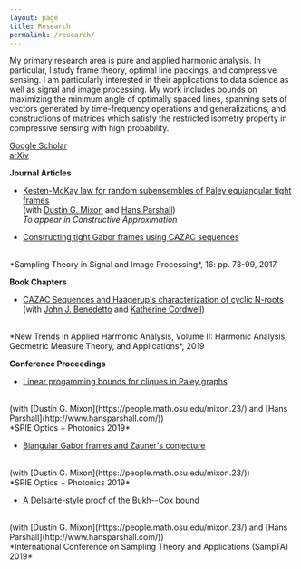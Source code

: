 ```yaml
---
layout: page
title: Research
permalink: /research/
---
```

My primary research area is pure and applied harmonic analysis. In
particular, I study frame theory, optimal line packings, and compressive
sensing. I am particularly interested in their applications to
data science as well as signal and image processing. My work includes
bounds on maximizing the minimum angle of optimally spaced lines, spanning
sets of vectors generated by time-frequency operations and generalizations,
and constructions of matrices which satisfy the restricted isometry property
in compressive sensing with high probability.

[Google Scholar](https://scholar.google.com/citations?user=MIJKwSYAAAAJ&hl=en)
<br/> [arXiv](https://arxiv.org/search/?searchtype=author&query=Magsino%2C+M)

**Journal Articles**
* [Kesten-McKay law for random subensembles of Paley equiangular tight 
frames](https://arxiv.org/abs/1905.04360) 
<br/> (with 
[Dustin G. Mixon](https://people.math.osu.edu/mixon.23/)
and [Hans Parshall](http://www.hansparshall.com/))
<br/> *To appear in Constructive Approximation*

* [Constructing tight Gabor frames 
using CAZAC sequences](https://arxiv.org/abs/1611.00818)
<br/>
*Sampling Theory in Signal and Image Processing*, 16: pp. 73-99, 2017.

**Book Chapters**
* [CAZAC Sequences and Haagerup's characterization of cyclic N-roots](https://www.math.umd.edu/~jjb/2018-03-17BCMcazac.pdf)
<br/> (with
[John J. Benedetto](https://www.math.umd.edu/~jjb/) and
[Katherine Cordwell](http://www.cs.cmu.edu/~kcordwel/))
<br/>
*New Trends in Applied Harmonic Analysis, Volume II: 
Harmonic Analysis, Geometric Measure Theory, and Applications*, 2019

**Conference Proceedings**
* [Linear progamming bounds for cliques in Paley graphs](https://arxiv.org/abs/1907.05971)
<br/>
(with 
[Dustin G. Mixon](https://people.math.osu.edu/mixon.23/)
and [Hans Parshall](http://www.hansparshall.com/))
<br/>
*SPIE Optics + Photonics 2019*

* [Biangular Gabor frames and Zauner's conjecture](https://arxiv.org/abs/1908.02801)
<br/>
(with 
[Dustin G. Mixon](https://people.math.osu.edu/mixon.23/))
<br/>
*SPIE Optics + Photonics 2019*

* [A Delsarte-style proof of the Bukh--Cox bound](https://arxiv.org/abs/1902.00926)
<br/>
(with 
[Dustin G. Mixon](https://people.math.osu.edu/mixon.23/)
and [Hans Parshall](http://www.hansparshall.com/))
<br/>
*International Conference on Sampling Theory and Applications (SampTA) 2019*

